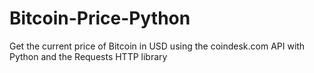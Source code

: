 # Bitcoin-Price-Python
Get the current price of Bitcoin in USD using the coindesk.com API with Python and the Requests HTTP library

